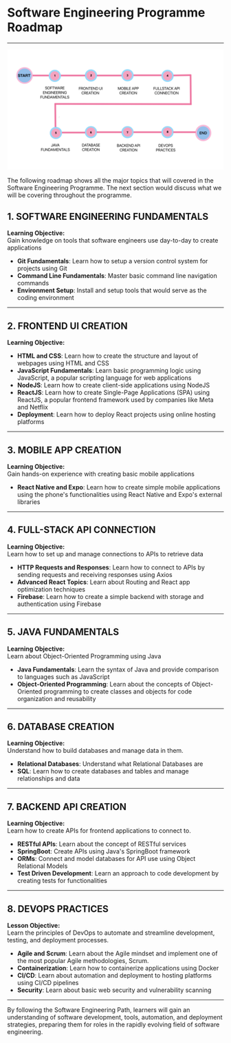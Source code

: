 # Software Engineering Programme Roadmap

---

![SE Path](se_path.jpg)

The following roadmap shows all the major topics that will covered in the Software Engineering Programme. The next section would discuss what we will be covering throughout the programme.

## **1. SOFTWARE ENGINEERING FUNDAMENTALS**
**Learning Objective:**  
Gain knowledge on tools that software engineers use day-to-day to create applications

- **Git Fundamentals**: Learn how to setup a version control system for projects using Git
- **Command Line Fundamentals**: Master basic command line navigation commands
- **Environment Setup**: Install and setup tools that would serve as the coding environment

---

## **2. FRONTEND UI CREATION**
**Learning Objective:**  


- **HTML and CSS**: Learn how to create the structure and layout of webpages using HTML and CSS
- **JavaScript Fundamentals**: Learn basic programming logic using JavaScript, a popular scripting language for web applications
- **NodeJS**: Learn how to create client-side applications using NodeJS
- **ReactJS**: Learn how to create Single-Page Applications (SPA) using ReactJS, a popular frontend framework used by companies like Meta and Netflix
- **Deployment**: Learn how to deploy React projects using online hosting platforms

---

## **3. MOBILE APP CREATION**
**Learning Objective:**  
Gain hands-on experience with creating basic mobile applications

- **React Native and Expo**: Learn how to create simple mobile applications using the phone's functionalities using React Native and Expo's external libraries

---

## **4. FULL-STACK API CONNECTION**
**Learning Objective:**  
Learn how to set up and manage connections to APIs to retrieve data

- **HTTP Requests and Responses**: Learn how to connect to APIs by sending requests and receiving responses using Axios
- **Advanced React Topics**: Learn about Routing and React app optimization techniques
- **Firebase**: Learn how to create a simple backend with storage and authentication using Firebase

---

## **5. JAVA FUNDAMENTALS**
**Learning Objective:**  
Learn about Object-Oriented Programming using Java

- **Java Fundamentals**: Learn the syntax of Java and provide comparison to languages such as JavaScript
- **Object-Oriented Programming**: Learn about the concepts of Object-Oriented programming to create classes and objects for code organization and reusability

---

## **6. DATABASE CREATION**
**Learning Objective:**  
Understand how to build databases and manage data in them.

- **Relational Databases**: Understand what Relational Databases are
- **SQL**: Learn how to create databases and tables and manage relationships and data

---

## **7. BACKEND API CREATION**
**Learning Objective:**  
Learn how to create APIs for frontend applications to connect to.

- **RESTful APIs**: Learn about the concept of RESTful services
- **SpringBoot**: Create APIs using Java's SpringBoot framework
- **ORMs**: Connect and model databases for API use using Object Relational Models
- **Test Driven Development**: Learn an approach to code development by creating tests for functionalities

---

## **8. DEVOPS PRACTICES**
**Lesson Objective:**  
Learn the principles of DevOps to automate and streamline development, testing, and deployment processes.

- **Agile and Scrum**: Learn about the Agile mindset and implement one of the most popular Agile methodologies, Scrum.
- **Containerization**: Learn how to containerize applications using Docker
- **CI/CD**: Learn about automation and deployment to hosting platforms using CI/CD pipelines 
- **Security**: Learn about basic web security and vulnerability scanning

---

By following the Software Engineering Path, learners will gain an understanding of software development, tools, automation, and deployment strategies, preparing them for roles in the rapidly evolving field of software engineering.